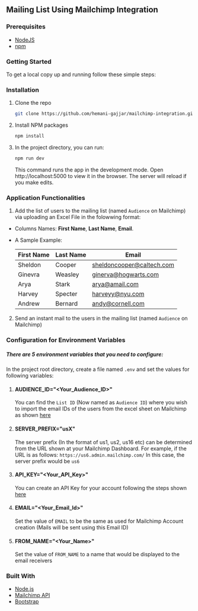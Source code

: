 ## Mailing List Using Mailchimp Integration

### Prerequisites

- [NodeJS](https://nodejs.org/en/)
- [npm](https://docs.npmjs.com/cli/v8/configuring-npm/install)

### Getting Started

To get a local copy up and running follow these simple steps:

### Installation

1. Clone the repo
   ```sh
   git clone https://github.com/hemani-gajjar/mailchimp-integration.git
   ```
2. Install NPM packages
   ```sh
   npm install
   ```
3. In the project directory, you can run:
   ```sh
   npm run dev
   ```
   This command runs the app in the development mode.
   Open http://localhost:5000 to view it in the browser. The server will reload if you make edits.

### Application Functionalities

1. Add the list of users to the mailing list (named `Audience` on Mailchimp) via uploading an Excel File in the folowwing format:

- Columns Names: **First Name**, **Last Name**, **Email**.
- A Sample Example:

  | First Name | Last Name | Email                     |
  | ---------- | --------- | ------------------------- |
  | Sheldon    | Cooper    | sheldoncooper@caltech.com |
  | Ginevra    | Weasley   | ginerva@hogwarts.com      |
  | Arya       | Stark     | arya@amail.com            |
  | Harvey     | Specter   | harveyy@nyu.com           |
  | Andrew     | Bernard   | andy@cornell.com          |

2. Send an instant mail to the users in the mailing list (named `Audience` on Mailchimp)

### Configuration for Environment Variables

##### There are 5 environment variables that you need to configure:

In the project root directory, create a file named `.env` and set the values for following variables:

1.  #### **AUDIENCE_ID**="<Your_Audience_ID>"

    You can find the `List ID` (Now named as `Audience ID`) where you wish to import the email IDs of the users from the excel sheet on Mailchimp as shown [here](https://mailchimp.com/help/find-audience-id/)

2.  #### **SERVER_PREFIX**="usX"

    The server prefix (In the format of us1, us2, us16 etc) can be determined from the URL shown at your Mailchimp Dashboard.
    For example, if the URL is as follows: `https://us6.admin.mailchimp.com/` In this case, the server prefix would be `us6`

3.  #### **API_KEY**="<Your_API_Key>"

    You can create an API Key for your account following the steps shown [here](https://mailchimp.com/help/about-api-keys/)

4.  #### **EMAIL**="<Your_Email_Id>"

    Set the value of `EMAIL` to be the same as used for Mailchimp Account creation (Mails will be sent using this Email ID)

5.  #### **FROM_NAME**="<Your_Name>"
    Set the value of `FROM_NAME` to a name that would be displayed to the email receivers

### Built With

- [Node.js](https://nodejs.dev/)
- [Mailchimp API](https://mailchimp.com/developer/)
- [Bootstrap](https://getbootstrap.com/docs/4.0/getting-started/introduction/)
